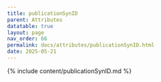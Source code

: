 ```yaml
---
title: publicationSynID
parent: Attributes
datatable: true
layout: page
nav_order: 66
permalink: docs/attributes/publicationSynID.html
date: 2025-05-21
---
```

{% include content/publicationSynID.md %}
